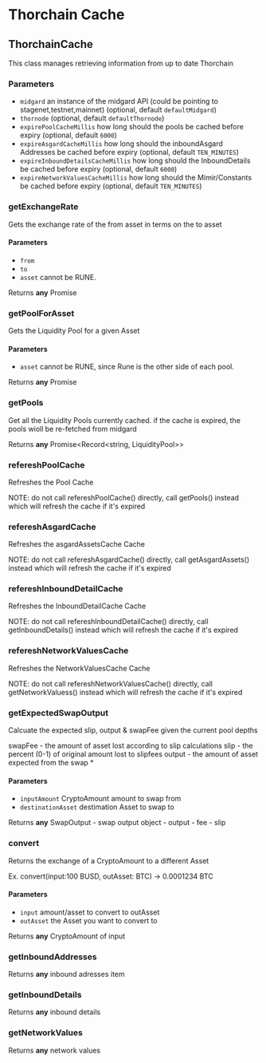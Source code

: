 # Thorchain Cache

<!-- Generated by documentation.js. Update this documentation by updating the source code. -->

## ThorchainCache

This class manages retrieving information from up to date Thorchain

### Parameters

-   `midgard`  an instance of the midgard API (could be pointing to stagenet,testnet,mainnet) (optional, default `defaultMidgard`)
-   `thornode`   (optional, default `defaultThornode`)
-   `expirePoolCacheMillis`  how long should the pools be cached before expiry (optional, default `6000`)
-   `expireAsgardCacheMillis`  how long should the inboundAsgard Addresses be cached before expiry (optional, default `TEN_MINUTES`)
-   `expireInboundDetailsCacheMillis`  how long should the InboundDetails be cached before expiry (optional, default `6000`)
-   `expireNetworkValuesCacheMillis`  how long should the Mimir/Constants be cached before expiry (optional, default `TEN_MINUTES`)

### getExchangeRate

Gets the exchange rate of the from asset in terms on the to asset

#### Parameters

-   `from`  
-   `to`  
-   `asset`  cannot be RUNE.

Returns **any** Promise<BigNumber>

### getPoolForAsset

Gets the Liquidity Pool for a given Asset

#### Parameters

-   `asset`  cannot be RUNE, since Rune is the other side of each pool.

Returns **any** Promise<LiquidityPool>

### getPools

Get all the Liquidity Pools currently cached.
if the cache is expired, the pools wioll be re-fetched from midgard

Returns **any** Promise&lt;Record&lt;string, LiquidityPool>>

### refereshPoolCache

Refreshes the Pool Cache

NOTE: do not call refereshPoolCache() directly, call getPools() instead
which will refresh the cache if it's expired

### refereshAsgardCache

Refreshes the asgardAssetsCache Cache

NOTE: do not call refereshAsgardCache() directly, call getAsgardAssets() instead
which will refresh the cache if it's expired

### refereshInboundDetailCache

Refreshes the InboundDetailCache Cache

NOTE: do not call refereshInboundDetailCache() directly, call getInboundDetails() instead
which will refresh the cache if it's expired

### refereshNetworkValuesCache

Refreshes the NetworkValuesCache Cache

NOTE: do not call refereshNetworkValuesCache() directly, call getNetworkValuess() instead
which will refresh the cache if it's expired

### getExpectedSwapOutput

Calcuate the expected slip, output & swapFee given the current pool depths

 swapFee - the amount of asset lost  according to slip calculations
 slip - the percent (0-1) of original amount lost to slipfees
 output - the amount of asset expected from the swap   \*

#### Parameters

-   `inputAmount`  CryptoAmount amount to swap from
-   `destinationAsset`  destimation Asset to swap to

Returns **any** SwapOutput - swap output object - output - fee - slip

### convert

Returns the exchange of a CryptoAmount to a different Asset

Ex. convert(input:100 BUSD, outAsset: BTC) -> 0.0001234 BTC

#### Parameters

-   `input`  amount/asset to convert to outAsset
-   `outAsset`  the Asset you want to convert to

Returns **any** CryptoAmount of input

### getInboundAddresses

Returns **any** inbound adresses item

### getInboundDetails

Returns **any** inbound details

### getNetworkValues

Returns **any** network values
